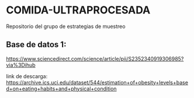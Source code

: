 # COMIDA-ULTRAPROCESADA
Repositorio del grupo de estrategias de muestreo

## Base de datos 1:
https://www.sciencedirect.com/science/article/pii/S2352340919306985?via%3Dihub

link de descarga:
https://archive.ics.uci.edu/dataset/544/estimation+of+obesity+levels+based+on+eating+habits+and+physical+condition
















